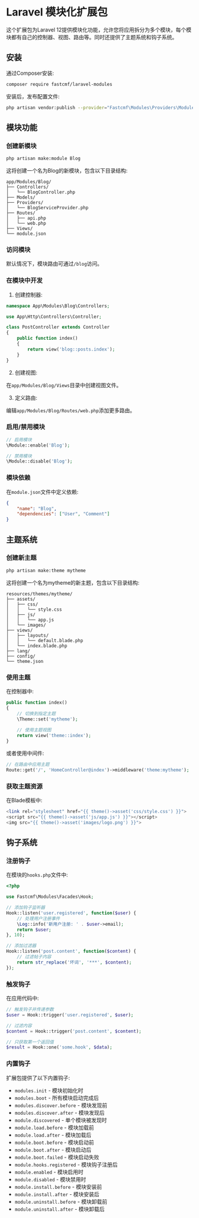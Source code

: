 # Laravel 模块化扩展包

这个扩展包为Laravel 12提供模块化功能，允许您将应用拆分为多个模块，每个模块都有自己的控制器、视图、路由等。同时还提供了主题系统和钩子系统。

## 安装

通过Composer安装:

```bash
composer require fastcmf/laravel-modules
```

安装后，发布配置文件:

```bash
php artisan vendor:publish --provider="Fastcmf\Modules\Providers\ModulesServiceProvider" --tag="config"
```

## 模块功能

### 创建新模块

```bash
php artisan make:module Blog
```

这将创建一个名为Blog的新模块，包含以下目录结构:

```
app/Modules/Blog/
├── Controllers/
│   └── BlogController.php
├── Models/
├── Providers/
│   └── BlogServiceProvider.php
├── Routes/
│   ├── api.php
│   └── web.php
├── Views/
└── module.json
```

### 访问模块

默认情况下，模块路由可通过`/blog`访问。

### 在模块中开发

1. 创建控制器:

```php
namespace App\Modules\Blog\Controllers;

use App\Http\Controllers\Controller;

class PostController extends Controller
{
    public function index()
    {
        return view('blog::posts.index');
    }
}
```

2. 创建视图:

在`app/Modules/Blog/Views`目录中创建视图文件。

3. 定义路由:

编辑`app/Modules/Blog/Routes/web.php`添加更多路由。

### 启用/禁用模块

```php
// 启用模块
\Module::enable('Blog');

// 禁用模块
\Module::disable('Blog');
```

### 模块依赖

在`module.json`文件中定义依赖:

```json
{
    "name": "Blog",
    "dependencies": ["User", "Comment"]
}
```

## 主题系统

### 创建新主题

```bash
php artisan make:theme mytheme
```

这将创建一个名为mytheme的新主题，包含以下目录结构:

```
resources/themes/mytheme/
├── assets/
│   ├── css/
│   │   └── style.css
│   ├── js/
│   │   └── app.js
│   └── images/
├── views/
│   ├── layouts/
│   │   └── default.blade.php
│   └── index.blade.php
├── lang/
├── config/
└── theme.json
```

### 使用主题

在控制器中:

```php
public function index()
{
    // 切换到指定主题
    \Theme::set('mytheme');
    
    // 使用主题视图
    return view('theme::index');
}
```

或者使用中间件:

```php
// 在路由中应用主题
Route::get('/', 'HomeController@index')->middleware('theme:mytheme');
```

### 获取主题资源

在Blade模板中:

```php
<link rel="stylesheet" href="{{ theme()->asset('css/style.css') }}">
<script src="{{ theme()->asset('js/app.js') }}"></script>
<img src="{{ theme()->asset('images/logo.png') }}">
```

## 钩子系统

### 注册钩子

在模块的`hooks.php`文件中:

```php
<?php

use Fastcmf\Modules\Facades\Hook;

// 添加钩子监听器
Hook::listen('user.registered', function($user) {
    // 处理用户注册事件
    \Log::info('新用户注册: ' . $user->email);
    return $user;
}, 10);

// 添加过滤器
Hook::listen('post.content', function($content) {
    // 过滤帖子内容
    return str_replace('坏词', '***', $content);
});
```

### 触发钩子

在应用代码中:

```php
// 触发钩子并传递参数
$user = Hook::trigger('user.registered', $user);

// 过滤内容
$content = Hook::trigger('post.content', $content);

// 只获取第一个返回值
$result = Hook::one('some.hook', $data);
```

### 内置钩子

扩展包提供了以下内置钩子:

- `modules.init` - 模块初始化时
- `modules.boot` - 所有模块启动完成后
- `modules.discover.before` - 模块发现前
- `modules.discover.after` - 模块发现后
- `module.discovered` - 单个模块被发现时
- `module.load.before` - 模块加载前
- `module.load.after` - 模块加载后
- `module.boot.before` - 模块启动前
- `module.boot.after` - 模块启动后
- `module.boot.failed` - 模块启动失败
- `module.hooks.registered` - 模块钩子注册后
- `module.enabled` - 模块启用时
- `module.disabled` - 模块禁用时
- `module.install.before` - 模块安装前
- `module.install.after` - 模块安装后
- `module.uninstall.before` - 模块卸载前
- `module.uninstall.after` - 模块卸载后 